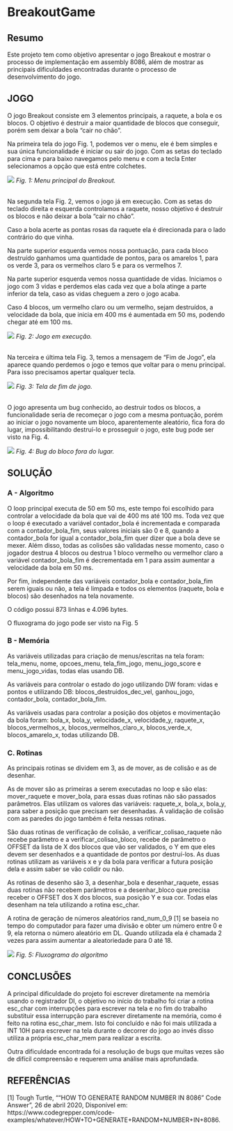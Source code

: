# BreakoutGame

## Resumo
Este projeto tem como objetivo apresentar o jogo Breakout e mostrar o processo de implementação em assembly 8086, além de mostrar as principais dificuldades encontradas durante o processo de desenvolvimento do jogo.

## JOGO
<p>
  O jogo Breakout consiste em 3 elementos principais, a
raquete, a bola e os blocos. O objetivo é destruir a maior
quantidade de blocos que conseguir, porém sem deixar a
bola “cair no chão”.
</p>
<p>
  Na primeira tela do jogo Fig. 1, podemos ver o menu, ele é
bem simples e sua única funcionalidade é iniciar ou sair do
jogo. Com as setas do teclado para cima e para baixo
navegamos pelo menu e com a tecla Enter selecionamos a
opção que está entre colchetes.
</p>

<img src="https://i.imgur.com/RfETZyq.png"/> 
<cite>Fig. 1: Menu principal do Breakout.</cite>
<br />
<br />

<p>
  Na segunda tela Fig. 2, vemos o jogo já em execução.
Com as setas do teclado direita e esquerda controlamos a
raquete, nosso objetivo é destruir os blocos e não deixar a
bola “cair no chão”.
</p>
<p>
  Caso a bola acerte as pontas rosas da raquete ela é
direcionada para o lado contrário do que vinha.
</p>
<p>
  Na parte superior esquerda vemos nossa pontuação, para
cada bloco destruído ganhamos uma quantidade de pontos,
para os amarelos 1, para os verde 3, para os vermelhos claro
5 e para os vermelhos 7.
</p>
<p>
  Na parte superior esquerda vemos nossa quantidade de
vidas. Iniciamos o jogo com 3 vidas e perdemos elas cada
vez que a bola atinge a parte inferior da tela, caso as vidas
cheguem a zero o jogo acaba.
</p>
<p>
  Caso 4 blocos, um vermelho claro ou um vermelho, sejam
destruídos, a velocidade da bola, que inicia em 400 ms é
aumentada em 50 ms, podendo chegar até em 100 ms.
</p>

<img src="https://imgur.com/QyIUSEu.png"/> 
<cite>Fig. 2: Jogo em execução.</cite>
<br />
<br />

<p>
  Na terceira e última tela Fig. 3, temos a mensagem de
“Fim de Jogo”, ela aparece quando perdemos o jogo e temos
que voltar para o menu principal. Para isso precisamos
apertar qualquer tecla.
</p>

<img src="https://imgur.com/JlwUUBD.png"/> 
<cite>Fig. 3: Tela de fim de jogo.</cite>
<br />
<br />

<p>
  O jogo apresenta um bug conhecido, ao destruir todos os
blocos, a funcionalidade seria de recomeçar o jogo com a
mesma pontuação, porém ao iniciar o jogo novamente um
bloco, aparentemente aleatório, fica fora do lugar,
impossibilitando destruí-lo e prosseguir o jogo, este bug
pode ser visto na Fig. 4.
</p>

<img src="https://imgur.com/hzHHhcZ.png"/>
<cite>Fig. 4: Bug do bloco fora do lugar.</cite>

## SOLUÇÃO

### A - Algoritmo
<p>
  O loop principal executa de 50 em 50 ms, este tempo foi
escolhido para controlar a velocidade da bola que vai de 400
ms até 100 ms. Toda vez que o loop é executado a variável
contador_bola é incrementada e comparada com a
contador_bola_fim, seus valores iniciais são 0 e 8, quando a
contador_bola for igual a contador_bola_fim quer dizer que
a bola deve se mexer. Além disso, todas as colisões são
validadas nesse momento, caso o jogador destrua 4 blocos
ou destrua 1 bloco vermelho ou vermelhor claro a variável
contador_bola_fim é decrementada em 1 para assim
aumentar a velocidade da bola em 50 ms.
</p>
<p>
  Por fim, independente das variáveis contador_bola e
contador_bola_fim serem iguais ou não, a tela é limpada e
todos os elementos (raquete, bola e blocos) são desenhados
na tela novamente.
</p>
<p>
  O código possui 873 linhas e 4.096 bytes.
</p>
<p>
  O fluxograma do jogo pode ser visto na Fig. 5
</p>

### B - Memória
<p>
  As variáveis utilizadas para criação de menus/escritas na
tela foram: tela_menu, nome, opcoes_menu, tela_fim_jogo,
menu_jogo_score e menu_jogo_vidas, todas elas usando
DB.
</p>
<p>
  As variáveis para controlar o estado do jogo utilizando
DW foram: vidas e pontos e utilizando DB:
blocos_destruidos_dec_vel, ganhou_jogo, contador_bola,
contador_bola_fim.
</p>
<p>
  As variáveis usadas para controlar a posição dos objetos e
movimentação da bola foram: bola_x, bola_y, velocidade_x,
velocidade_y, raquete_x, blocos_vermelhos_x,
blocos_vermelhos_claro_x, blocos_verde_x,
blocos_amarelo_x, todas utilizando DB.
</p>

### C. Rotinas
<p>
  As principais rotinas se dividem em 3, as de mover, as de
colisão e as de desenhar.
</p>
<p>
  As de mover são as primeiras a serem executadas no loop
e são elas: mover_raquete e mover_bola, para essas duas
rotinas não são passados parâmetros. Elas utilizam os valores
das variáveis: raquete_x, bola_x, bola_y, para saber a
posição que precisam ser desenhadas. A validação de colisão
com as paredes do jogo também é feita nessas rotinas.
</p>
<p>
  São duas rotinas de verificação de colisão, a
verificar_colisao_raquete não recebe parâmetro e a
verificar_colisao_bloco, recebe de parâmetro o OFFSET da
lista de X dos blocos que vão ser validados, o Y em que eles
devem ser desenhados e a quantidade de pontos por
destruí-los. As duas rotinas utilizam as variáveis x e y da
bola para verificar a futura posição dela e assim saber se vão
colidir ou não.
</p>
<p>
  As rotinas de desenho são 3, a desenhar_bola e
desenhar_raquete, essas duas rotinas não recebem
parâmetros e a desenhar_bloco que precisa receber o
OFFSET dos X dos blocos, sua posição Y e sua cor. Todas
elas desenham na tela utilizando a rotina esc_char.
</p>
<p>
  A rotina de geração de números aleatórios rand_num_0_9
[1] se baseia no tempo do computador para fazer uma
divisão e obter um número entre 0 e 9, ela retorna o número
aleatório em DL. Quando utilizada ela é chamada 2 vezes
para assim aumentar a aleatoriedade para 0 até 18.
</p>

<img src="https://imgur.com/KQbogKk.png"/>
<cite>Fig. 5: Fluxograma do algoritmo</cite>
<br>

## CONCLUSÕES

<p>
  A principal dificuldade do projeto foi escrever diretamente
na memória usando o registrador DI, o objetivo no início do
trabalho foi criar a rotina esc_char com interrupções para
escrever na tela e no fim do trabalho substituir essa
interrupção para escrever diretamente na memória, como é
feito na rotina esc_char_mem. Isto foi concluído e não foi
mais utilizada a INT 10H para escrever na tela durante o
decorrer do jogo ao invés disso utiliza a própria
esc_char_mem para realizar a escrita.
</p>
<p>
  Outra dificuldade encontrada foi a resolução de bugs que
muitas vezes são de difícil compreensão e requerem uma
análise mais aprofundada.
</p>

## REFERÊNCIAS

<p>
[1] Tough Turtle, ““HOW TO GENERATE RANDOM NUMBER IN
8086” Code Answer”, 26 de abril 2020, Disponível em:
https://www.codegrepper.com/code-examples/whatever/HOW+TO+GENERATE+RANDOM+NUMBER+IN+8086.
</p>
